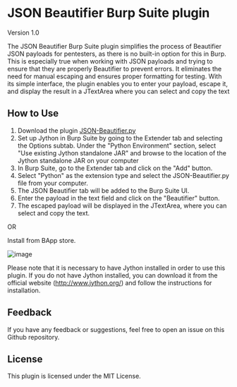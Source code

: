 # JSON Beautifier Burp Suite plugin
Version 1.0

The JSON Beautifier Burp Suite plugin simplifies the process of Beautifier JSON payloads for pentesters, as there is no built-in option for this in Burp. This is especially true when working with JSON payloads and trying to ensure that they are properly Beautifier to prevent errors. It eliminates the need for manual escaping and ensures proper formatting for testing. With its simple interface, the plugin enables you to enter your payload, escape it, and display the result in a JTextArea where you can select and copy the text

## How to Use
1. Download the plugin [JSON-Beautifier.py](https://raw.githubusercontent.com/BugHunter021/JSON-Beautifier-Burp-Extension/main/JSON-Beautifier.py)
2. Set up Jython in Burp Suite by going to the Extender tab and selecting the Options subtab. Under the "Python Environment" section, select "Use existing Jython standalone JAR" and browse to the location of the Jython standalone JAR on your computer
3. In Burp Suite, go to the Extender tab and click on the "Add" button.
4. Select "Python" as the extension type and select the JSON-Beautifier.py file from your computer.
5. The JSON Beautifier tab will be added to the Burp Suite UI.
6. Enter the payload in the text field and click on the "Beautifier" button.
7. The escaped payload will be displayed in the JTextArea, where you can select and copy the text.

OR

Install from BApp store.

![image](https://github.com/BugHunter021/JSON-Beautifier-Burp-Extension/assets/76444458/d597af5f-aa1e-492e-b4fc-8e7811d06c84)


Please note that it is necessary to have Jython installed in order to use this plugin. If you do not have Jython installed, you can download it from the official website (http://www.jython.org/) and follow the instructions for installation.

## Feedback
If you have any feedback or suggestions, feel free to open an issue on this Github repository.

## License
This plugin is licensed under the MIT License.
